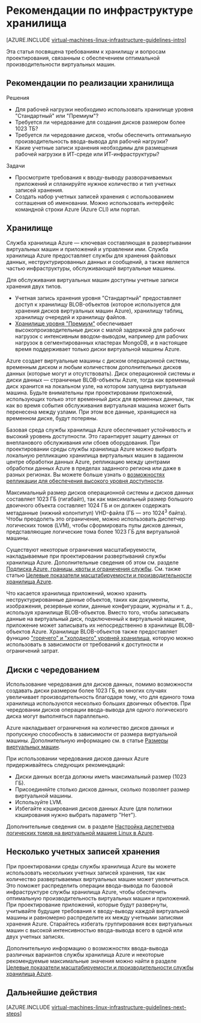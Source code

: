 <properties
	pageTitle="Рекомендации по решениям для хранения данных | Microsoft Azure"
	description="Изучите основные рекомендации по проектированию и реализации, касающиеся развертывания решений для хранения данных в службах инфраструктуры Azure."
	documentationCenter=""
	services="virtual-machines-linux"
	authors="iainfoulds"
	manager="timlt"
	editor=""
	tags="azure-resource-manager"/>

<tags
	ms.service="virtual-machines-linux"
	ms.workload="infrastructure-services"
	ms.tgt_pltfrm="vm-linux"
	ms.devlang="na"
	ms.topic="article"
	ms.date="06/22/2016"
	ms.author="iainfou"/>

# Рекомендации по инфраструктуре хранилища

[AZURE.INCLUDE [virtual-machines-linux-infrastructure-guidelines-intro](../../includes/virtual-machines-linux-infrastructure-guidelines-intro.md)]

Эта статья посвящена требованиям к хранилищу и вопросам проектирования, связанным с обеспечением оптимальной производительности виртуальных машин.


## Рекомендации по реализации хранилища

Решения

- Для рабочей нагрузки необходимо использовать хранилище уровня "Стандартный" или "Премиум"?
- Требуется ли чередование для создания дисков размером более 1023 ТБ?
- Требуется ли чередование дисков, чтобы обеспечить оптимальную производительность ввода-вывода для рабочей нагрузки?
- Какие учетные записи хранения необходимы для размещения рабочей нагрузки в ИТ-среде или ИТ-инфраструктуры?

Задачи

- Просмотрите требования к вводу-выводу разворачиваемых приложений и спланируйте нужное количество и тип учетных записей хранения.
- Создать набор учетных записей хранения с использованием соглашения об именовании. Можно использовать интерфейс командной строки Azure (Azure CLI) или портал.


## Хранилище

Служба хранилища Azure — ключевая составляющая в развертывании виртуальных машин и приложений и управлении ими. Служба хранилища Azure предоставляет службы для хранения файловых данных, неструктурированных данных и сообщений, а также является частью инфраструктуры, обслуживающей виртуальные машины.

Для обслуживания виртуальных машин доступны учетные записи хранения двух типов.

- Учетная запись хранения уровня "Стандартный" предоставляет доступ к хранилищу BLOB-объектов (которое используется для хранения дисков виртуальных машин Azure), хранилищу таблиц, хранилищу очередей и хранилищу файлов.
- [Хранилище уровня "Премиум"](../storage/storage-premium-storage.md) обеспечивает высокопроизводительные диски с малой задержкой для рабочих нагрузок с интенсивным вводом-выводом, например для рабочих нагрузок в сегментированных кластерах MongoDB, и в настоящее время поддерживает только диски виртуальной машины Azure.

Azure создает виртуальные машины с диском операционной системы, временным диском и любым количеством дополнительных дисков данных (которые могут и отсутствовать). Диск операционной системы и диски данных — страничные BLOB-объекты Azure, тогда как временный диск хранится на локальном узле, на котором запущена виртуальная машина. Будьте внимательны при проектировании приложений, использующих только этот временный диск для временных данных, так как во время события обслуживания виртуальная машина может быть перенесена между узлами. При этом все данные, хранящиеся на временном диске, будут потеряны.

Базовая среда службы хранилища Azure обеспечивает устойчивость и высокий уровень доступности. Это гарантирует защиту данных от внепланового обслуживания или сбоев оборудования. При проектировании среды службы хранилища Azure можно выбрать локальную репликацию хранилища виртуальных машин в заданном центре обработки данных Azure, репликацию между центрами обработки данных Azure в пределах заданного региона или даже в разных регионах. Вы можете больше узнать о [возможностях репликации для обеспечения высокого уровня доступности](../storage/storage-introduction.md#replication-for-durability-and-high-availability).

Максимальный размер дисков операционной системы и дисков данных составляет 1023 ГБ (гигабайт), так как максимальный размер большого двоичного объекта составляет 1024 ГБ и он должен содержать метаданные (нижний колонтитул) VHD-файла (ГБ — это 1024<sup>3</sup> байта). Чтобы преодолеть это ограничение, можно использовать диспетчер логических томов (LVM), чтобы сформировать пулы дисков данных, представляющие логические тома более 1023 ГБ для виртуальной машины.

Существуют некоторые ограничения масштабируемости, накладываемые при проектировании развертываний службы хранилища Azure. Дополнительные сведения об этом см. разделе [Подписка Azure, границы, квоты и ограничения службы](azure-subscription-service-limits.md#storage-limits). См. также статью [Целевые показатели масштабируемости и производительности хранилища Azure](../storage/storage-scalability-targets.md).

Что касается хранилища приложений, можно хранить неструктурированные данные объектов, таких как документы, изображения, резервные копии, данные конфигурации, журналы и т. д., используя хранилище BLOB-объектов. Вместо того, чтобы записывать данные на виртуальный диск, подключенный к виртуальной машине, приложение может записывать их непосредственно в хранилище BLOB-объектов Azure. Хранилище BLOB-объектов также предоставляет функцию ["горячего" и "холодного" уровней хранилища](../storage/storage-blob-storage-tiers.md), которую можно использовать в зависимости от требований к доступности и ограничений затрат.


## Диски с чередованием
Использование чередования для дисков данных, помимо возможности создавать диски размером более 1023 ГБ, во многих случаях увеличивает производительность благодаря тому, что для единого тома хранилища используются несколько больших двоичных объектов. При чередовании дисков операции ввода-вывода для одного логического диска могут выполняться параллельно.

Azure накладывает ограничения на количество дисков данных и пропускную способность в зависимости от размера виртуальной машины. Дополнительную информацию см. в статье [Размеры виртуальных машин](virtual-machines-linux-sizes.md).

При использовании чередования дисков данных Azure придерживайтесь следующих рекомендаций:

- Диски данных всегда должны иметь максимальный размер (1023 ГБ).
- Присоединяйте столько дисков данных, сколько позволяет размер виртуальной машины.
- Используйте LVM.
- Избегайте кэширования дисков данных Azure (для политики кэширования нужно выбрать параметр "Нет").

Дополнительные сведения см. в разделе [Настройка диспетчера логических томов на виртуальной машине Linux в Azure](virtual-machines-linux-configure-lvm.md).


## Несколько учетных записей хранения

При проектировании среды службы хранилища Azure вы можете использовать нескольких учетных записей хранения, так как количество развертываемых виртуальных машин может увеличиться. Это поможет распределить операции ввода-вывода по базовой инфраструктуре службы хранилища Azure, чтобы обеспечить оптимальную производительность виртуальных машин и приложений. При проектирование приложений, которые будут развернуты, учитывайте будущие требования к вводу-выводу каждой виртуальной машины и равномерно распределите их между учетными записями хранения Azure. Старайтесь избегать группирования всех виртуальных машин с высокой интенсивностью ввода-вывода всего в одной или двух учетных записях.

Дополнительную информацию о возможностях ввода-вывода различных вариантов службы хранилища Azure и некоторые рекомендуемые максимальные значения можно найти в разделе [Целевые показатели масштабируемости и производительности службы хранилища Azure](../storage/storage-scalability-targets.md).


## Дальнейшие действия

[AZURE.INCLUDE [virtual-machines-linux-infrastructure-guidelines-next-steps](../../includes/virtual-machines-linux-infrastructure-guidelines-next-steps.md)]

<!---HONumber=AcomDC_0706_2016-->
